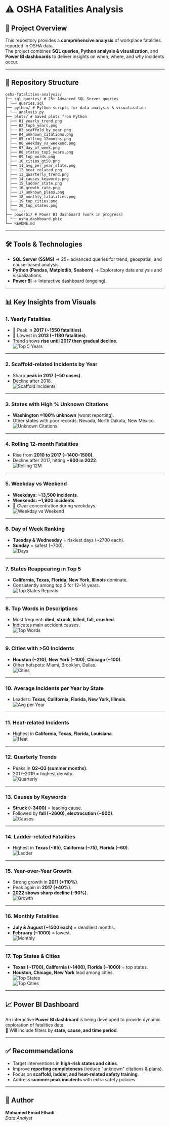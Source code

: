 # ⚠️ OSHA Fatalities Analysis

## 📖 Project Overview
This repository provides a **comprehensive analysis** of workplace fatalities reported in OSHA data.  
The project combines **SQL queries, Python analysis & visualization**, and **Power BI dashboards** to deliver insights on when, where, and why incidents occur.  

---

## 📂 Repository Structure
```
osha-fatalities-analysis/
├── sql_queries/ # 25+ Advanced SQL Server queries
│ └── queries.sql
├── python/ # Python scripts for data analysis & visualization
│ └── analysis.py
├── plots/ # Saved plots from Python
│ ├── 01_yearly_trend.png
│ ├── 02_top5_years.png
│ ├── 03_scaffold_by_year.png
│ ├── 04_unknown_citations.png
│ ├── 05_rolling_12months.png
│ ├── 06_weekday_vs_weekend.png
│ ├── 07_day_of_week.png
│ ├── 08_states_top5_years.png
│ ├── 09_top_words.png
│ ├── 10_cities_gt50.png
│ ├── 11_avg_per_year_state.png
│ ├── 12_heat_related.png
│ ├── 13_quarterly_trend.png
│ ├── 14_causes_keywords.png
│ ├── 15_ladder_state.png
│ ├── 16_growth_rate.png
│ ├── 17_unknown_plans.png
│ ├── 18_monthly_fatalities.png
│ ├── 19_top_cities.png
│ ├── 20_top_states.png
│ └── ...
├── powerbi/ # Power BI dashboard (work in progress)
│ └── osha_dashboard.pbix
└── README.md
```

---

## 🛠 Tools & Technologies
- **SQL Server (SSMS)** → 25+ advanced queries for trend, geospatial, and cause-based analysis.  
- **Python (Pandas, Matplotlib, Seaborn)** → Exploratory data analysis and visualizations.  
- **Power BI** → Interactive dashboard (ongoing).  

---

## 📊 Key Insights from Visuals

### 1. Yearly Fatalities
- 📌 Peak in **2017 (~1550 fatalities)**.  
- 📌 Lowest in **2013 (~1180 fatalities)**.  
- Trend shows **rise until 2017 then gradual decline**.  
![Top 5 Years](plots/24_top5_years.png)

---

### 2. Scaffold-related Incidents by Year
- Sharp **peak in 2017 (~50 cases)**.  
- Decline after 2018.  
![Scaffold Incidents](plots03_scaffold_by_year.png)

---

### 3. States with High % Unknown Citations
- **Washington ≈100% unknown** (worst reporting).  
- Other states with poor records: Nevada, North Dakota, New Mexico.  
![Unknown Citations](plots/04_unknown_citations.png)

---

### 4. Rolling 12-month Fatalities
- Rise from **2010 to 2017 (~1400–1500)**.  
- Decline after 2017, hitting **~600 in 2022**.  
![Rolling 12M](plots/05_rolling_12months.png)

---

### 5. Weekday vs Weekend
- **Weekdays: ~13,500 incidents**.  
- **Weekends: ~1,900 incidents**.  
- 📌 Clear concentration during weekdays.  
![Weekday vs Weekend](plots/06_weekday_vs_weekend.png)

---

### 6. Day of Week Ranking
- **Tuesday & Wednesday** = riskiest days (~2700 each).  
- **Sunday** = safest (~700).  
![Days](plots/07_day_of_week.png)

---

### 7. States Reappearing in Top 5
- **California, Texas, Florida, New York, Illinois** dominate.  
- Consistently among top 5 for 12–14 years.  
![Top States Repeats](plots/08_states_top5_years.png)

---

### 8. Top Words in Descriptions
- Most frequent: **died, struck, killed, fall, crushed**.  
- Indicates main accident causes.  
![Top Words](plots/09_top_words.png)

---

### 9. Cities with >50 Incidents
- **Houston (~210)**, **New York (~100)**, **Chicago (~100)**.  
- Other hotspots: Miami, Brooklyn, Dallas.  
![Cities](plots/10_cities_gt50.png)

---

### 10. Average Incidents per Year by State
- Leaders: **Texas, California, Florida, New York, Illinois**.  
![Avg per Year](plots/11_avg_per_year_state.png)

---

### 11. Heat-related Incidents
- Highest in **California, Texas, Florida, Louisiana**.  
![Heat](plots/12_heat_related.png)

---

### 12. Quarterly Trends
- Peaks in **Q2–Q3 (summer months)**.  
- 2017–2019 = highest density.  
![Quarterly](plots/13_quarterly_trend.png)

---

### 13. Causes by Keywords
- **Struck (~3400)** = leading cause.  
- Followed by **fall (~2600)**, **electrocution (~900)**.  
![Causes](plots/14_causes_keywords.png)

---

### 14. Ladder-related Fatalities
- Highest in **Texas (~85)**, **California (~75)**, **Florida (~60)**.  
![Ladder](plots/15_ladder_state.png)

---

### 15. Year-over-Year Growth
- Strong growth in **2011 (+110%)**.  
- Peak again in **2017 (+40%)**.  
- **2022 shows sharp decline (-90%)**.  
![Growth](plots/16_growth_rate.png)

---

### 16. Monthly Fatalities
- **July & August (~1500 each)** = deadliest months.  
- **February (~1000)** = lowest.  
![Monthly](plots/18_monthly_fatalities.png)

---

### 17. Top States & Cities
- **Texas (~1700), California (~1400), Florida (~1000)** = top states.  
- **Houston, Chicago, New York** lead among cities.  
![Top States](plots/20_top_states.png)  
![Top Cities](plots/19_top_cities.png)

---

## 📈 Power BI Dashboard
An interactive **Power BI dashboard** is being developed to provide dynamic exploration of fatalities data.  
📌 Will include filters by **state, cause, and time period**.  

---

## ✅ Recommendations
- Target interventions in **high-risk states and cities**.  
- Improve **reporting completeness** (reduce "unknown" citations & plans).  
- Focus on **scaffold, ladder, and heat-related safety training**.  
- Address **summer peak incidents** with extra safety policies.  

---

## 👤 Author
**Mohamed Emad Elhadi**  
_Data Analyst_  
